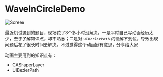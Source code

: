 # WaveInCircleDemo


![Screen](https://github.com/owenju/WaveInCircleDemo/blob/master/screen.gif)

最近机试遇到的题目，现场花了3个多小时没解决，一是平时自己写动画经历太少，至于了解知识点，却不熟悉；二是对 `UIBezierPath` 的理解不到位，导致出现问题后花了很长时间去解决。不过觉得这个动画挺有意思，分享给大家

动画主要用到的知识点有：
- CAShaperLayer
- UIBezierPath


